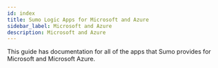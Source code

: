 ```yaml
---
id: index
title: Sumo Logic Apps for Microsoft and Azure
sidebar_label: Microsoft and Azure
description: Microsoft and Azure
---
```



This guide has documentation for all of the apps that Sumo provides for Microsoft and Microsoft Azure.  
